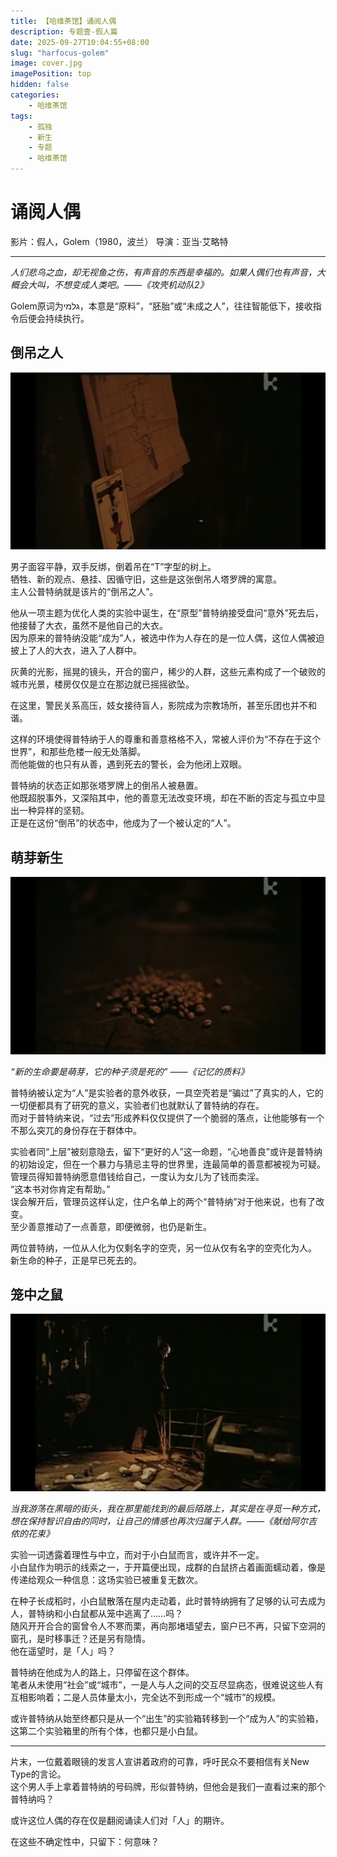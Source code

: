 ```yaml
---
title: 【哈维茶馆】诵阅人偶
description: 专题壹-假人篇
date: 2025-09-27T10:04:55+08:00
slug: "harfocus-golem"
image: cover.jpg
imagePosition: top
hidden: false
categories:
    - 哈维茶馆
tags:
    - 孤独
    - 新生
    - 专题
    - 哈维茶馆
---
```


# 诵阅人偶  
影片：假人，Golem（1980，波兰）
导演：亚当·艾略特    

***

*人们悲鸟之血，却无视鱼之伤，有声音的东西是幸福的。如果人偶们也有声音，大概会大叫，不想变成人类吧。——《攻壳机动队2》*  

Golem原词为גלמי，本意是“原料”，“胚胎”或“未成之人”，往往智能低下，接收指令后便会持续执行。  

## 倒吊之人  

![塔罗-倒吊人](img/thehanged.png)

男子面容平静，双手反绑，倒着吊在“T”字型的树上。  
牺牲、新的观点、悬挂、因循守旧，这些是这张倒吊人塔罗牌的寓意。  
主人公普特纳就是该片的“倒吊之人”。  

他从一项主题为优化人类的实验中诞生，在“原型”普特纳接受盘问“意外”死去后，他接替了大衣，虽然不是他自己的大衣。  
因为原来的普特纳没能“成为”人，被选中作为人存在的是一位人偶，这位人偶被迫披上了人的大衣，进入了人群中。  

灰黄的光影，摇晃的镜头，开合的窗户，稀少的人群，这些元素构成了一个破败的城市光景，楼房仅仅是立在那边就已摇摇欲坠。  

在这里，警民关系高压，妓女接待盲人，影院成为宗教场所，甚至乐团也并不和谐。  

这样的环境使得普特纳于人的尊重和善意格格不入，常被人评价为“不存在于这个世界”，和那些危楼一般无处落脚。  
而他能做的也只有从善，遇到死去的警长，会为他闭上双眼。  

普特纳的状态正如那张塔罗牌上的倒吊人被悬置。  
他既超脱事外，又深陷其中，他的善意无法改变环境，却在不断的否定与孤立中显出一种异样的坚韧。  
正是在这份“倒吊”的状态中，他成为了一个被认定的“人”。  

## 萌芽新生  

![种子新生](img/seed.png)

*“新的生命要是萌芽，它的种子须是死的” ——《记忆的质料》*  

普特纳被认定为“人”是实验者的意外收获，一具空壳若是“骗过”了真实的人，它的一切便都具有了研究的意义，实验者们也就默认了普特纳的存在。  
而对于普特纳来说，“过去”形成养料仅仅提供了一个脆弱的落点，让他能够有一个不那么突兀的身份存在于群体中。  

实验者同“上层”被刻意隐去，留下“更好的人”这一命题，“心地善良”或许是普特纳的初始设定，但在一个暴力与猜忌主导的世界里，连最简单的善意都被视为可疑。  
管理员得知普特纳愿意借钱给自己，一度认为女儿为了钱而卖淫。  
“这本书对你肯定有帮助。”  
误会解开后，管理员这样认定，住户名单上的两个“普特纳”对于他来说，也有了改变。  
至少善意推动了一点善意，即便微弱，也仍是新生。  

两位普特纳，一位从人化为仅剩名字的空壳，另一位从仅有名字的空壳化为人。  
新生命的种子，正是早已死去的。  

## 笼中之鼠  

![笼外之鼠](img/mouse.png)

*当我游荡在黑暗的街头，我在那里能找到的最后陌路上，其实是在寻觅一种方式，想在保持智识自由的同时，让自己的情感也再次归属于人群。——《献给阿尔吉侬的花束》*  

实验一词透露着理性与中立，而对于小白鼠而言，或许并不一定。  
小白鼠作为明示的线索之一，于开篇便出现，成群的白鼠挤占着画面蠕动着，像是传递给观众一种信息：这场实验已被重复无数次。  

在种子长成稻时，小白鼠散落在屋内走动着，此时普特纳拥有了足够的认可去成为人，普特纳和小白鼠都从笼中逃离了……吗？  
随风开开合合的窗曾令人不寒而栗，再向那堵墙望去，窗户已不再，只留下空洞的窗孔，是时移事迁？还是另有隐情。  
他在遥望时，是「人」吗？

普特纳在他成为人的路上，只停留在这个群体。  
笔者从未使用“社会”或“城市”，一是人与人之间的交互尽显病态，很难说这些人有互相影响着；二是人员体量太小，完全达不到形成一个“城市”的规模。  

或许普特纳从始至终都只是从一个“出生”的实验箱转移到一个“成为人”的实验箱，这第二个实验箱里的所有个体，也都只是小白鼠。  

***

片末，一位戴着眼镜的发言人宣讲着政府的可靠，呼吁民众不要相信有关New Type的言论。  
这个男人手上拿着普特纳的号码牌，形似普特纳，但他会是我们一直看过来的那个普特纳吗？  

或许这位人偶的存在仅是翻阅诵读人们对「人」的期许。

在这些不确定性中，只留下：何意味？